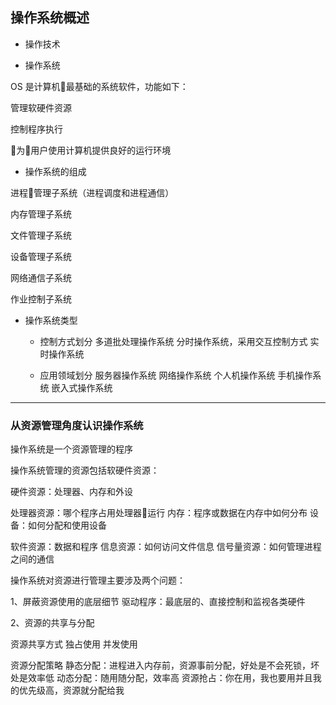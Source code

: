 ## 操作系统概述

- 操作技术

- 操作系统

OS 是计算机最基础的系统软件，功能如下：

管理软硬件资源

控制程序执行

为用户使用计算机提供良好的运行环境

- 操作系统的组成

进程管理子系统（进程调度和进程通信）

内存管理子系统

文件管理子系统

设备管理子系统

网络通信子系统

作业控制子系统

- 操作系统类型

  - 控制方式划分
多道批处理操作系统
分时操作系统，采用交互控制方式
实时操作系统

  - 应用领域划分
服务器操作系统
网络操作系统
个人机操作系统
手机操作系统
嵌入式操作系统

---

### 从资源管理角度认识操作系统

操作系统是一个资源管理的程序

操作系统管理的资源包括软硬件资源：

硬件资源：处理器、内存和外设

  处理器资源：哪个程序占用处理器运行
  内存：程序或数据在内存中如何分布
  设备：如何分配和使用设备

软件资源：数据和程序
  信息资源：如何访问文件信息
  信号量资源：如何管理进程之间的通信

操作系统对资源进行管理主要涉及两个问题：

1、屏蔽资源使用的底层细节
  驱动程序：最底层的、直接控制和监视各类硬件

2、资源的共享与分配

资源共享方式
  独占使用
  并发使用

资源分配策略
  静态分配：进程进入内存前，资源事前分配，好处是不会死锁，坏处是效率低
  动态分配：随用随分配，效率高
  资源抢占：你在用，我也要用并且我的优先级高，资源就分配给我

